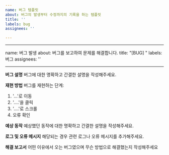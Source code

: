 ```yaml
---
name: 버그 템플릿
about: 버그의 발생부터 수정까지의 기록을 하는 템플릿
title: ''
labels: bug
assignees: ''

---
```


---
name: 버그 발생
about: 버그를 보고하여 문제를 해결합니다.
title: "[BUG] "
labels: 버그
assignees: ''

---

**버그 설명**
버그에 대한 명확하고 간결한 설명을 작성해주세요.

**재현 방법**
버그를 재현하는 단계:
1. '...'로 이동
2. '....'을 클릭
3. '....'로 스크롤
4. 오류 확인

**예상 동작**
예상했던 동작에 대한 명확하고 간결한 설명을 작성해주세요.

**로그 및 오류 메시지**
해당되는 경우 관련 로그나 오류 메시지를 추가해주세요.

**해결 보고서**
어떤 이유에서 오는 버그였으며 무슨 방법으로 해결했는지 작성해주세요